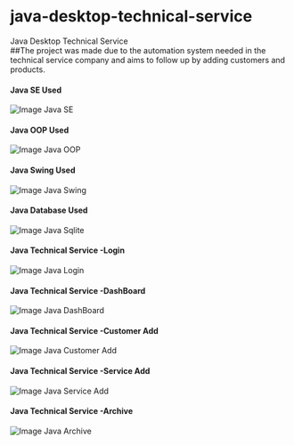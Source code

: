 # java-desktop-technical-service
Java Desktop Technical Service<br/>
##The project was made due to the automation system needed in the technical service company and aims to follow up by adding customers and products.

#### Java SE Used 
![Image Java SE](https://github.com/UlasGultekin/java-desktop-technical-service/blob/main/images/javaSEfeature.png)
#### Java OOP Used
![Image Java OOP](https://github.com/UlasGultekin/java-desktop-technical-service/blob/main/images/oop-1.png)
#### Java Swing Used
![Image Java Swing](https://github.com/UlasGultekin/java-desktop-technical-service/blob/main/images/javasw.jpg)
#### Java Database Used
![Image Java Sqlite](https://github.com/UlasGultekin/java-desktop-technical-service/blob/main/images/SQLite370.svg.png)
#### Java Technical Service -Login
![Image Java Login](https://github.com/UlasGultekin/java-desktop-technical-service/blob/main/images/00.png)
#### Java Technical Service -DashBoard
![Image Java DashBoard](https://github.com/UlasGultekin/java-desktop-technical-service/blob/main/images/01.png)
#### Java Technical Service -Customer Add
![Image Java Customer Add](https://github.com/UlasGultekin/java-desktop-technical-service/blob/main/images/02.png)
#### Java Technical Service -Service Add
![Image Java Service Add](https://github.com/UlasGultekin/java-desktop-technical-service/blob/main/images/03.png)
#### Java Technical Service -Archive
![Image Java Archive](https://github.com/UlasGultekin/java-desktop-technical-service/blob/main/images/04.png)

